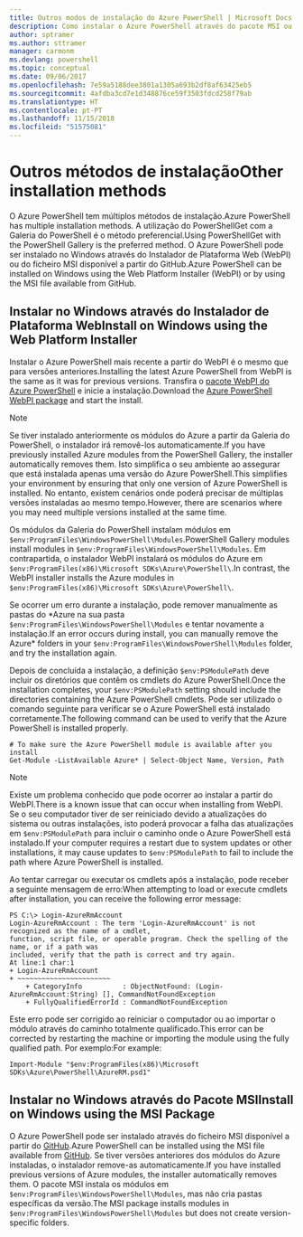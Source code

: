 ```yaml
---
title: Outros modos de instalação do Azure PowerShell | Microsoft Docs
description: Como instalar o Azure PowerShell através do pacote MSI ou do Instalador de Plataforma Web.
author: sptramer
ms.author: sttramer
manager: carmonm
ms.devlang: powershell
ms.topic: conceptual
ms.date: 09/06/2017
ms.openlocfilehash: 7e59a5188dee3801a1305a693b2df8af63425eb5
ms.sourcegitcommit: 4afdba3cd7e1d348876ce59f3503fdcd258f79ab
ms.translationtype: HT
ms.contentlocale: pt-PT
ms.lasthandoff: 11/15/2018
ms.locfileid: "51575081"
---
```

# <a name="other-installation-methods"></a><span data-ttu-id="35361-103">Outros métodos de instalação</span><span class="sxs-lookup"><span data-stu-id="35361-103">Other installation methods</span></span>

<span data-ttu-id="35361-104">O Azure PowerShell tem múltiplos métodos de instalação.</span><span class="sxs-lookup"><span data-stu-id="35361-104">Azure PowerShell has multiple installation methods.</span></span> <span data-ttu-id="35361-105">A utilização do PowerShellGet com a Galeria do PowerShell é o método preferencial.</span><span class="sxs-lookup"><span data-stu-id="35361-105">Using PowerShellGet with the PowerShell Gallery is the preferred method.</span></span> <span data-ttu-id="35361-106">O Azure PowerShell pode ser instalado no Windows através do Instalador de Plataforma Web (WebPI) ou do ficheiro MSI disponível a partir do GitHub.</span><span class="sxs-lookup"><span data-stu-id="35361-106">Azure PowerShell can be installed on Windows using the Web Platform Installer (WebPI) or by using the MSI file available from GitHub.</span></span>
 
## <a name="install-on-windows-using-the-web-platform-installer"></a><span data-ttu-id="35361-107">Instalar no Windows através do Instalador de Plataforma Web</span><span class="sxs-lookup"><span data-stu-id="35361-107">Install on Windows using the Web Platform Installer</span></span>

<span data-ttu-id="35361-108">Instalar o Azure PowerShell mais recente a partir do WebPI é o mesmo que para versões anteriores.</span><span class="sxs-lookup"><span data-stu-id="35361-108">Installing the latest Azure PowerShell from WebPI is the same as it was for previous versions.</span></span>
<span data-ttu-id="35361-109">Transfira o [pacote WebPI do Azure PowerShell](http://aka.ms/webpi-azps) e inicie a instalação.</span><span class="sxs-lookup"><span data-stu-id="35361-109">Download the [Azure PowerShell WebPI package](http://aka.ms/webpi-azps) and start the install.</span></span>

> [!NOTE]
> <span data-ttu-id="35361-110">Se tiver instalado anteriormente os módulos do Azure a partir da Galeria do PowerShell, o instalador irá removê-los automaticamente.</span><span class="sxs-lookup"><span data-stu-id="35361-110">If you have previously installed Azure modules from the PowerShell Gallery, the installer automatically removes them.</span></span> <span data-ttu-id="35361-111">Isto simplifica o seu ambiente ao assegurar que está instalada apenas uma versão do Azure PowerShell.</span><span class="sxs-lookup"><span data-stu-id="35361-111">This simplifies your environment by ensuring that only one version of Azure PowerShell is installed.</span></span> <span data-ttu-id="35361-112">No entanto, existem cenários onde poderá precisar de múltiplas versões instaladas ao mesmo tempo.</span><span class="sxs-lookup"><span data-stu-id="35361-112">However, there are scenarios where you may need multiple versions installed at the same time.</span></span>
>
> <span data-ttu-id="35361-113">Os módulos da Galeria do PowerShell instalam módulos em `$env:ProgramFiles\WindowsPowerShell\Modules`.</span><span class="sxs-lookup"><span data-stu-id="35361-113">PowerShell Gallery modules install modules in `$env:ProgramFiles\WindowsPowerShell\Modules`.</span></span> <span data-ttu-id="35361-114">Em contrapartida, o instalador WebPI instalará os módulos do Azure em `$env:ProgramFiles(x86)\Microsoft SDKs\Azure\PowerShell\`.</span><span class="sxs-lookup"><span data-stu-id="35361-114">In contrast, the WebPI installer installs the Azure modules in `$env:ProgramFiles(x86)\Microsoft SDKs\Azure\PowerShell\`.</span></span>
>
> <span data-ttu-id="35361-115">Se ocorrer um erro durante a instalação, pode remover manualmente as pastas do \*Azure na sua pasta `$env:ProgramFiles\WindowsPowerShell\Modules` e tentar novamente a instalação.</span><span class="sxs-lookup"><span data-stu-id="35361-115">If an error occurs during install, you can manually remove the Azure\* folders in your `$env:ProgramFiles\WindowsPowerShell\Modules` folder, and try the installation again.</span></span>

<span data-ttu-id="35361-116">Depois de concluída a instalação, a definição `$env:PSModulePath` deve incluir os diretórios que contêm os cmdlets do Azure PowerShell.</span><span class="sxs-lookup"><span data-stu-id="35361-116">Once the installation completes, your `$env:PSModulePath` setting should include the directories containing the Azure PowerShell cmdlets.</span></span> <span data-ttu-id="35361-117">Pode ser utilizado o comando seguinte para verificar se o Azure PowerShell está instalado corretamente.</span><span class="sxs-lookup"><span data-stu-id="35361-117">The following command can be used to verify that the Azure PowerShell is installed properly.</span></span>

```powershell-interactive
# To make sure the Azure PowerShell module is available after you install
Get-Module -ListAvailable Azure* | Select-Object Name, Version, Path
```

> [!NOTE]
> <span data-ttu-id="35361-118">Existe um problema conhecido que pode ocorrer ao instalar a partir do WebPI.</span><span class="sxs-lookup"><span data-stu-id="35361-118">There is a known issue that can occur when installing from WebPI.</span></span> <span data-ttu-id="35361-119">Se o seu computador tiver de ser reiniciado devido a atualizações do sistema ou outras instalações, isto poderá provocar a falha das atualizações em `$env:PSModulePath` para incluir o caminho onde o Azure PowerShell está instalado.</span><span class="sxs-lookup"><span data-stu-id="35361-119">If your computer requires a restart due to system updates or other installations, it may cause updates to `$env:PSModulePath` to fail to include the path where Azure PowerShell is installed.</span></span>

<span data-ttu-id="35361-120">Ao tentar carregar ou executar os cmdlets após a instalação, pode receber a seguinte mensagem de erro:</span><span class="sxs-lookup"><span data-stu-id="35361-120">When attempting to load or execute cmdlets after installation, you can receive the following error message:</span></span>

```output
PS C:\> Login-AzureRmAccount
Login-AzureRmAccount : The term 'Login-AzureRmAccount' is not recognized as the name of a cmdlet,
function, script file, or operable program. Check the spelling of the name, or if a path was
included, verify that the path is correct and try again.
At line:1 char:1
+ Login-AzureRmAccount
+ ~~~~~~~~~~~~~~~~~~~~~~~
    + CategoryInfo          : ObjectNotFound: (Login-AzureRmAccount:String) [], CommandNotFoundException
    + FullyQualifiedErrorId : CommandNotFoundException
```

<span data-ttu-id="35361-121">Este erro pode ser corrigido ao reiniciar o computador ou ao importar o módulo através do caminho totalmente qualificado.</span><span class="sxs-lookup"><span data-stu-id="35361-121">This error can be corrected by restarting the machine or importing the module using the fully qualified path.</span></span> <span data-ttu-id="35361-122">Por exemplo:</span><span class="sxs-lookup"><span data-stu-id="35361-122">For example:</span></span>

```powershell-interactive
Import-Module "$env:ProgramFiles(x86)\Microsoft SDKs\Azure\PowerShell\AzureRM.psd1"
```

## <a name="install-on-windows-using-the-msi-package"></a><span data-ttu-id="35361-123">Instalar no Windows através do Pacote MSI</span><span class="sxs-lookup"><span data-stu-id="35361-123">Install on Windows using the MSI Package</span></span>

<span data-ttu-id="35361-124">O Azure PowerShell pode ser instalado através do ficheiro MSI disponível a partir do [GitHub](https://github.com/Azure/azure-powershell/releases/latest).</span><span class="sxs-lookup"><span data-stu-id="35361-124">Azure PowerShell can be installed using the MSI file available from [GitHub](https://github.com/Azure/azure-powershell/releases/latest).</span></span> <span data-ttu-id="35361-125">Se tiver versões anteriores dos módulos do Azure instaladas, o instalador remove-as automaticamente.</span><span class="sxs-lookup"><span data-stu-id="35361-125">If you have installed previous versions of Azure modules, the installer automatically removes them.</span></span> <span data-ttu-id="35361-126">O pacote MSI instala os módulos em `$env:ProgramFiles\WindowsPowerShell\Modules`, mas não cria pastas específicas da versão.</span><span class="sxs-lookup"><span data-stu-id="35361-126">The MSI package installs modules in `$env:ProgramFiles\WindowsPowerShell\Modules` but does not create version-specific folders.</span></span>

